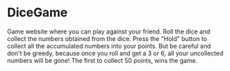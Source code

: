 # DiceGame
Game website where you can play against your friend. Roll the dice and collect the numbers obtained from the dice. Press the "Hold" button to collect all the accumulated numbers into your points. But be careful and don't be greedy, because once you roll and get a 3 or 6, all your uncollected numbers will be gone! The first to collect 50 points, wins the game.
